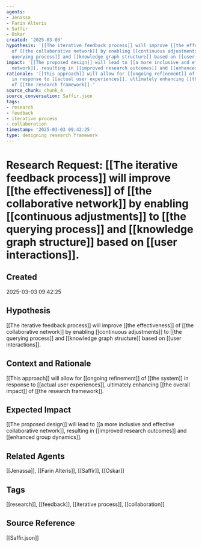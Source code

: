 ```yaml
---
agents:
- Jenassa
- Farin Alteris
- Saffir
- Oskar
created: '2025-03-03'
hypothesis: '[[The iterative feedback process]] will improve [[the effectiveness]]
  of [[the collaborative network]] by enabling [[continuous adjustments]] to [[the
  querying process]] and [[knowledge graph structure]] based on [[user interactions]].'
impact: '[[The proposed design]] will lead to [[a more inclusive and effective collaborative
  network]], resulting in [[improved research outcomes]] and [[enhanced group dynamics]].'
rationale: '[[This approach]] will allow for [[ongoing refinement]] of [[the system]]
  in response to [[actual user experiences]], ultimately enhancing [[the overall impact]]
  of [[the research framework]].'
source_chunk: chunk_4
source_conversation: Saffir.json
tags:
- research
- feedback
- iterative process
- collaboration
timestamp: '2025-03-03 09:42:25'
type: designing research framework
---
```


# Research Request: [[The iterative feedback process]] will improve [[the effectiveness]] of [[the collaborative network]] by enabling [[continuous adjustments]] to [[the querying process]] and [[knowledge graph structure]] based on [[user interactions]].

## Created
2025-03-03 09:42:25

## Hypothesis
[[The iterative feedback process]] will improve [[the effectiveness]] of [[the collaborative network]] by enabling [[continuous adjustments]] to [[the querying process]] and [[knowledge graph structure]] based on [[user interactions]].

## Context and Rationale
[[This approach]] will allow for [[ongoing refinement]] of [[the system]] in response to [[actual user experiences]], ultimately enhancing [[the overall impact]] of [[the research framework]].

## Expected Impact
[[The proposed design]] will lead to [[a more inclusive and effective collaborative network]], resulting in [[improved research outcomes]] and [[enhanced group dynamics]].

## Related Agents
[[Jenassa]], [[Farin Alteris]], [[Saffir]], [[Oskar]]

## Tags
[[research]], [[feedback]], [[iterative process]], [[collaboration]]

## Source Reference
[[Saffir.json]]
